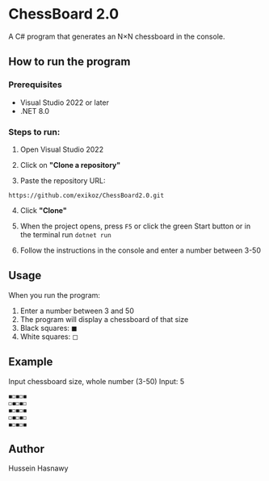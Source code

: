 # ChessBoard 2.0

A C# program that generates an N×N chessboard in the console.

## How to run the program

### Prerequisites
- Visual Studio 2022 or later
- .NET 8.0

### Steps to run:

1. Open Visual Studio 2022

2. Click on **"Clone a repository"**

3. Paste the repository URL:
```
https://github.com/exikoz/ChessBoard2.0.git
```

4. Click **"Clone"**

5. When the project opens, press `F5` or click the green Start button
or in the terminal run `dotnet run`

6. Follow the instructions in the console and enter a number between 3-50

## Usage

When you run the program:
1. Enter a number between 3 and 50
2. The program will display a chessboard of that size
3. Black squares: ◼︎
4. White squares: ◻︎


## Example
Input chessboard size, whole number (3-50)
Input: 5
```
◼︎◻︎◼︎◻︎◼︎
◻︎◼︎◻︎◼︎◻︎
◼︎◻︎◼︎◻︎◼︎
◻︎◼︎◻︎◼︎◻︎
◼︎◻︎◼︎◻︎◼︎
```

## Author

Hussein Hasnawy